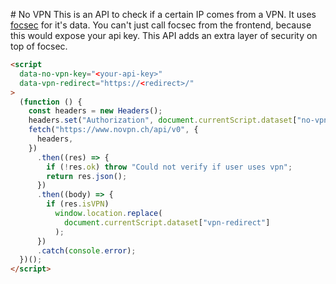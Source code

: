 # No VPN
This is an API to check if a certain IP comes from a VPN. It uses [focsec](https://focsec.com/) for it's data. You can't just call focsec from the frontend, because this would expose your api key. This API adds an extra layer of security on top of focsec.

```html
<script
  data-no-vpn-key="<your-api-key>"
  data-vpn-redirect="https://<redirect>/"
>
  (function () {
    const headers = new Headers();
    headers.set("Authorization", document.currentScript.dataset["no-vpn-key"]);
    fetch("https://www.novpn.ch/api/v0", {
      headers,
    })
      .then((res) => {
        if (!res.ok) throw "Could not verify if user uses vpn";
        return res.json();
      })
      .then((body) => {
        if (res.isVPN)
          window.location.replace(
            document.currentScript.dataset["vpn-redirect"]
          );
      })
      .catch(console.error);
  })();
</script>
```
